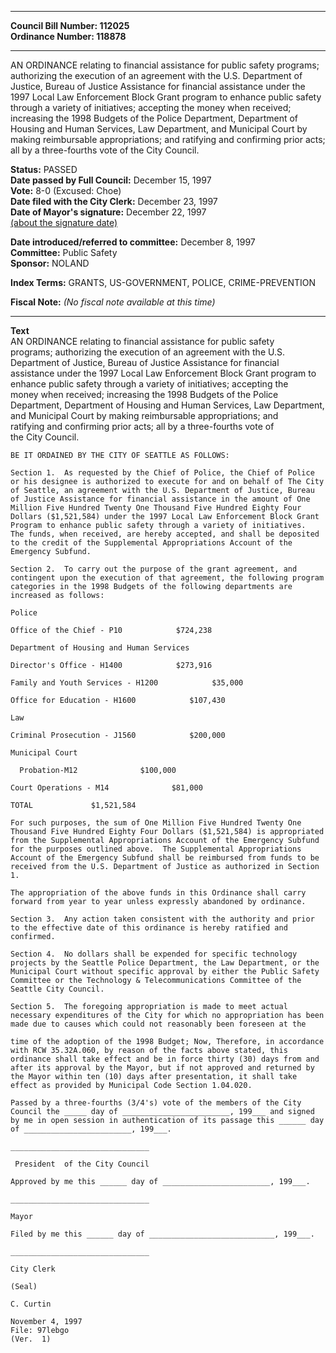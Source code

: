 * * * * *  
  
**Council Bill Number: [](#h0)[](#h2)112025**   
**Ordinance Number: 118878**  
  
* * * * *  
  
AN ORDINANCE relating to financial assistance for public safety programs; authorizing the execution of an agreement with the U.S. Department of Justice, Bureau of Justice Assistance for financial assistance under the 1997 Local Law Enforcement Block Grant program to enhance public safety through a variety of initiatives; accepting the money when received; increasing the 1998 Budgets of the Police Department, Department of Housing and Human Services, Law Department, and Municipal Court by making reimbursable appropriations; and ratifying and confirming prior acts; all by a three-fourths vote of the City Council.  
  
**Status:** PASSED   
**Date passed by Full Council:** December 15, 1997   
**Vote:** 8-0 (Excused: Choe)   
**Date filed with the City Clerk:** December 23, 1997   
**Date of Mayor's signature:** December 22, 1997   
[(about the signature date)](/~public/approvaldate.htm)   
  
  
**Date introduced/referred to committee:** December 8, 1997   
**Committee:** Public Safety   
**Sponsor:** NOLAND   
  
**Index Terms:** GRANTS, US-GOVERNMENT, POLICE, CRIME-PREVENTION  
  
**Fiscal Note:** *(No fiscal note available at this time)*  
  
* * * * *  
  
**Text**  
    AN ORDINANCE relating to financial assistance for public safety  
    programs; authorizing the execution of an agreement with the U.S.  
    Department of Justice, Bureau of Justice Assistance for financial  
    assistance under the 1997 Local Law Enforcement Block Grant program to  
    enhance public safety through a variety of initiatives; accepting the  
    money when received; increasing the 1998 Budgets of the Police  
    Department, Department of Housing and Human Services, Law Department,  
    and Municipal Court by making reimbursable appropriations; and  
    ratifying and confirming prior acts; all by a three-fourths vote of  
    the City Council.  
  
    BE IT ORDAINED BY THE CITY OF SEATTLE AS FOLLOWS:  
  
    Section 1.  As requested by the Chief of Police, the Chief of Police  
    or his designee is authorized to execute for and on behalf of The City  
    of Seattle, an agreement with the U.S. Department of Justice, Bureau  
    of Justice Assistance for financial assistance in the amount of One  
    Million Five Hundred Twenty One Thousand Five Hundred Eighty Four  
    Dollars ($1,521,584) under the 1997 Local Law Enforcement Block Grant  
    Program to enhance public safety through a variety of initiatives.  
    The funds, when received, are hereby accepted, and shall be deposited  
    to the credit of the Supplemental Appropriations Account of the  
    Emergency Subfund.  
  
    Section 2.  To carry out the purpose of the grant agreement, and  
    contingent upon the execution of that agreement, the following program  
    categories in the 1998 Budgets of the following departments are  
    increased as follows:  
  
    Police  
  
    Office of the Chief - P10            $724,238  
  
    Department of Housing and Human Services  
  
    Director's Office - H1400            $273,916  
  
    Family and Youth Services - H1200            $35,000  
  
    Office for Education - H1600            $107,430  
  
    Law  
  
    Criminal Prosecution - J1560            $200,000  
  
    Municipal Court  
  
      Probation-M12              $100,000  
  
    Court Operations - M14              $81,000  
  
    TOTAL             $1,521,584  
  
    For such purposes, the sum of One Million Five Hundred Twenty One  
    Thousand Five Hundred Eighty Four Dollars ($1,521,584) is appropriated  
    from the Supplemental Appropriations Account of the Emergency Subfund  
    for the purposes outlined above.  The Supplemental Appropriations  
    Account of the Emergency Subfund shall be reimbursed from funds to be  
    received from the U.S. Department of Justice as authorized in Section  
    1.  
  
    The appropriation of the above funds in this Ordinance shall carry  
    forward from year to year unless expressly abandoned by ordinance.  
  
    Section 3.  Any action taken consistent with the authority and prior  
    to the effective date of this ordinance is hereby ratified and  
    confirmed.  
  
    Section 4.  No dollars shall be expended for specific technology  
    projects by the Seattle Police Department, the Law Department, or the  
    Municipal Court without specific approval by either the Public Safety  
    Committee or the Technology & Telecommunications Committee of the  
    Seattle City Council.  
  
    Section 5.  The foregoing appropriation is made to meet actual  
    necessary expenditures of the City for which no appropriation has been  
    made due to causes which could not reasonably been foreseen at the  
  
    time of the adoption of the 1998 Budget; Now, Therefore, in accordance  
    with RCW 35.32A.060, by reason of the facts above stated, this  
    ordinance shall take effect and be in force thirty (30) days from and  
    after its approval by the Mayor, but if not approved and returned by  
    the Mayor within ten (10) days after presentation, it shall take  
    effect as provided by Municipal Code Section 1.04.020.  
  
    Passed by a three-fourths (3/4's) vote of the members of the City  
    Council the _____ day of ________________________, 199___ and signed  
    by me in open session in authentication of its passage this ______ day  
    of ________________________, 199___.  
  
    _______________________________  
  
     President  of the City Council  
  
    Approved by me this ______ day of ________________________, 199___.  
  
    _______________________________  
  
    Mayor  
  
    Filed by me this ______ day of ____________________________, 199___.  
  
    _______________________________  
  
    City Clerk  
  
    (Seal)  
  
    C. Curtin  
  
    November 4, 1997  
    File: 97lebgo  
    (Ver.  1)  

